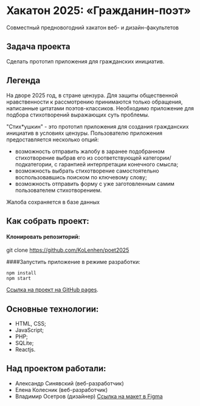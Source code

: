 # Хакатон 2025: «Гражданин-поэт»
Совместный предновогодний хакатон веб- и дизайн-факультетов

## Задача проекта
Сделать прототип приложения для гражданских инициатив. 

## Легенда
На дворе 2025 год, в стране цензура. Для защиты общественной нравственности к рассмотрению принимаются только обращения, написанные цитатами поэтов-классиков. Необходимо приложение для подбора стихотворений выражающих суть проблемы.

"Стих*ушкин" - это прототип приложения для создания гражданских инициатив в условиях цензуры. Пользователю приложения предоставляется несколько опций:
- возможность отправить жалобу в заранее подобранном стихотворение выбрав его из соответствующей категории/подкатегории, с гарантией интерпретации конечного смысла;
- возможность выбрать стихотворение самостоятельно воспользовавшись поиском по ключевому слову;
- возможность отправить форму с уже заготовленным самим пользователем стихотворением.

Жалоба сохраняется в базе данных

## Как собрать проект:

#### Клонировать репозиторий:

git clone https://github.com/KoLenhen/poet2025

####Запустить приложение в режиме разработки:

    npm install
    npm start


[Ссылка на проект на GitHub pages](https://kolenhen.github.io/poet2025/#/).

## Основные технологии:
- HTML, CSS;
- JavaScript;
- PHP;
- SQLite;
- Reactjs.

## Над проектом работали:

- Александр Синявский (веб-разработчик)
- Елена Колесник (веб-разработчик)
- Владимир Осетров (дизайнер) 
[Ссылка на макет в Figma](https://www.figma.com/proto/AGXxD9LVXBEmTtye9PZJOr/2025-hack?node-id=24%3A866&viewport=1290%2C386%2C0.11820618063211441&scaling=scale-down)